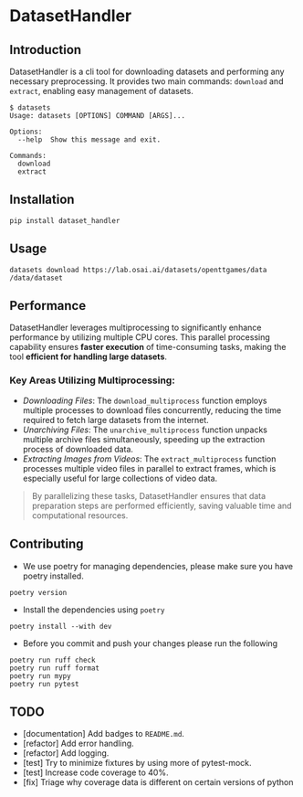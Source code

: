# DatasetHandler

## Introduction

DatasetHandler is a cli tool for downloading datasets and performing any necessary preprocessing.
It provides two main commands: `download` and `extract`, enabling easy management of datasets.

```shell
$ datasets
Usage: datasets [OPTIONS] COMMAND [ARGS]...

Options:
  --help  Show this message and exit.

Commands:
  download
  extract
```

## Installation

```shell
pip install dataset_handler
```

## Usage

```shell
datasets download https://lab.osai.ai/datasets/openttgames/data /data/dataset
```

## Performance

DatasetHandler leverages multiprocessing to significantly enhance performance by utilizing multiple CPU cores.
This parallel processing capability ensures **faster execution** of time-consuming tasks, making the tool **efficient for handling large datasets**.

### Key Areas Utilizing Multiprocessing:

- _Downloading Files_: The `download_multiprocess` function employs multiple processes to download files concurrently, reducing the time required to fetch large datasets from the internet.
- _Unarchiving Files_: The `unarchive_multiprocess` function unpacks multiple archive files simultaneously, speeding up the extraction process of downloaded data.
- _Extracting Images from Videos_: The `extract_multiprocess` function processes multiple video files in parallel to extract frames, which is especially useful for large collections of video data.

> By parallelizing these tasks, DatasetHandler ensures that data preparation steps are performed efficiently, saving valuable time and computational resources.

## Contributing

- We use poetry for managing dependencies, please make sure you have poetry installed.

```shell
poetry version
```

- Install the dependencies using `poetry`

```shell
poetry install --with dev
```

- Before you commit and push your changes please run the following

```shell
poetry run ruff check
poetry run ruff format
poetry run mypy
poetry run pytest
```

## TODO

- [documentation] Add badges to `README.md`.
- [refactor] Add error handling.
- [refactor] Add logging.
- [test] Try to minimize fixtures by using more of pytest-mock.
- [test] Increase code coverage to 40%.
- [fix] Triage why coverage data is different on certain versions of python
